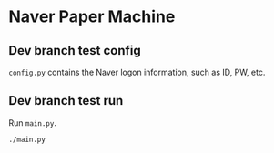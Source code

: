 # Naver Paper Machine

## Dev branch test config

`config.py` contains the Naver logon information, such as ID, PW, etc.

## Dev branch test run

Run `main.py`.

```sh
./main.py
```
